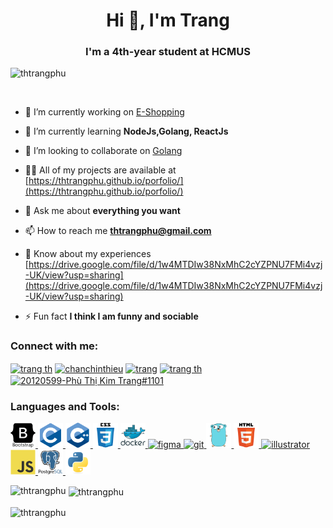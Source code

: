 <h1 align="center">Hi 👋, I'm Trang</h1>
<h3 align="center">I'm a 4th-year student at HCMUS</h3>

<p align="left"> <img src="https://komarev.com/ghpvc/?username=thtrangphu&label=Profile%20views&color=0e75b6&style=flat" alt="thtrangphu" /> </p>

<p align="left"> <a href="https://twitter.com/" target="blank"><img src="https://img.shields.io/twitter/follow/?logo=twitter&style=for-the-badge" alt="" /></a> </p>

- 🔭 I’m currently working on [E-Shopping](https://github.com/thtrangphu/E-Shopping)

- 🌱 I’m currently learning **NodeJs,Golang, ReactJs**

- 👯 I’m looking to collaborate on [Golang](https://github.com/thtrangphu/Golang)

- 👨‍💻 All of my projects are available at [https://thtrangphu.github.io/porfolio/](https://thtrangphu.github.io/porfolio/)

<!-- - 📝 I regularly write articles on [Đang cập nhật](Đang cập nhật) -->

- 💬 Ask me about **everything you want**

- 📫 How to reach me **thtrangphu@gmail.com**

- 📄 Know about my experiences [https://drive.google.com/file/d/1w4MTDIw38NxMhC2cYZPNU7FMi4vzj-UK/view?usp=sharing](https://drive.google.com/file/d/1w4MTDIw38NxMhC2cYZPNU7FMi4vzj-UK/view?usp=sharing)

- ⚡ Fun fact **I think I am funny and sociable**

<h3 align="left">Connect with me:</h3>
<p align="left">
<a href="https://linkedin.com/in/trang th" target="blank"><img align="center" src="https://raw.githubusercontent.com/rahuldkjain/github-profile-readme-generator/master/src/images/icons/Social/linked-in-alt.svg" alt="trang th" height="30" width="40" /></a>
<a href="https://kaggle.com/chanchinthieu" target="blank"><img align="center" src="https://raw.githubusercontent.com/rahuldkjain/github-profile-readme-generator/master/src/images/icons/Social/kaggle.svg" alt="chanchinthieu" height="30" width="40" /></a>
<a href="https://fb.com/trang" target="blank"><img align="center" src="https://raw.githubusercontent.com/rahuldkjain/github-profile-readme-generator/master/src/images/icons/Social/facebook.svg" alt="trang" height="30" width="40" /></a>
<a href="https://www.youtube.com/c/trang th" target="blank"><img align="center" src="https://raw.githubusercontent.com/rahuldkjain/github-profile-readme-generator/master/src/images/icons/Social/youtube.svg" alt="trang th" height="30" width="40" /></a>
<a href="https://discord.gg/20120599-Phù Thị Kim Trang#1101" target="blank"><img align="center" src="https://raw.githubusercontent.com/rahuldkjain/github-profile-readme-generator/master/src/images/icons/Social/discord.svg" alt="20120599-Phù Thị Kim Trang#1101" height="30" width="40" /></a>
</p>

<h3 align="left">Languages and Tools:</h3>
<p align="left">

  <a href="https://getbootstrap.com" target="_blank" rel="noreferrer"> <img src="https://raw.githubusercontent.com/devicons/devicon/master/icons/bootstrap/bootstrap-plain-wordmark.svg" alt="bootstrap" width="40" height="40"/> </a> <a href="https://www.cprogramming.com/" target="_blank" rel="noreferrer"> <img src="https://raw.githubusercontent.com/devicons/devicon/master/icons/c/c-original.svg" alt="c" width="40" height="40"/> </a> <a href="https://www.w3schools.com/cpp/" target="_blank" rel="noreferrer"> <img src="https://raw.githubusercontent.com/devicons/devicon/master/icons/cplusplus/cplusplus-original.svg" alt="cplusplus" width="40" height="40"/> </a> <a href="https://www.w3schools.com/css/" target="_blank" rel="noreferrer"> <img src="https://raw.githubusercontent.com/devicons/devicon/master/icons/css3/css3-original-wordmark.svg" alt="css3" width="40" height="40"/> </a> <a href="https://www.docker.com/" target="_blank" rel="noreferrer"> <img src="https://raw.githubusercontent.com/devicons/devicon/master/icons/docker/docker-original-wordmark.svg" alt="docker" width="40" height="40"/> </a>
</a> <a href="https://www.figma.com/" target="_blank" rel="noreferrer"> <img src="https://www.vectorlogo.zone/logos/figma/figma-icon.svg" alt="figma" width="40" height="40"/> </a> 
<a href="https://git-scm.com/" target="_blank" rel="noreferrer"> <img src="https://www.vectorlogo.zone/logos/git-scm/git-scm-icon.svg" alt="git" width="40" height="40"/> </a> <a href="https://golang.org" target="_blank" rel="noreferrer"> <img src="https://raw.githubusercontent.com/devicons/devicon/master/icons/go/go-original.svg" alt="go" width="40" height="40"/> </a> 
<a href="https://www.w3.org/html/" target="_blank" rel="noreferrer"> <img src="https://raw.githubusercontent.com/devicons/devicon/master/icons/html5/html5-original-wordmark.svg" alt="html5" width="40" height="40"/> </a> <a href="https://www.adobe.com/in/products/illustrator.html" target="_blank" rel="noreferrer"> <img src="https://www.vectorlogo.zone/logos/adobe_illustrator/adobe_illustrator-icon.svg" alt="illustrator" width="40" height="40"/> </a> <a href="https://developer.mozilla.org/en-US/docs/Web/JavaScript" target="_blank" rel="noreferrer"> <img src="https://raw.githubusercontent.com/devicons/devicon/master/icons/javascript/javascript-original.svg" alt="javascript" width="40" height="40"/> </a>
<a href="https://www.postgresql.org" target="_blank" rel="noreferrer"> <img src="https://raw.githubusercontent.com/devicons/devicon/master/icons/postgresql/postgresql-original-wordmark.svg" alt="postgresql" width="40" height="40"/> </a> <a href="https://www.python.org" target="_blank" rel="noreferrer"> <img src="https://raw.githubusercontent.com/devicons/devicon/master/icons/python/python-original.svg" alt="python" width="40" height="40"/> </a></p>

<p><img align="left" src="https://github-readme-stats.vercel.app/api/top-langs?username=thtrangphu&show_icons=true&locale=en&layout=compact" alt="thtrangphu" /></p>

<p>&nbsp;<img align="center" src="https://github-readme-stats.vercel.app/api?username=thtrangphu&show_icons=true&locale=en" alt="thtrangphu" /></p>

<p><img align="center" src="https://github-readme-streak-stats.herokuapp.com/?user=thtrangphu&" alt="thtrangphu" /></p>

